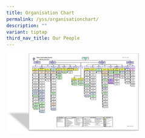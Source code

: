 ```yaml
---
title: Organisation Chart
permalink: /yss/organisationchart/
description: ""
variant: tiptap
third_nav_title: Our People
---
```

<a class="isomer-image-wrapper" href="/files/YSS/OrgChart_2025_Sem2_v5.pdf"><img style="width:350px;" height="auto" width="100%" src="/images/YSS/OrgChart-23.png"></a>
<p></p>